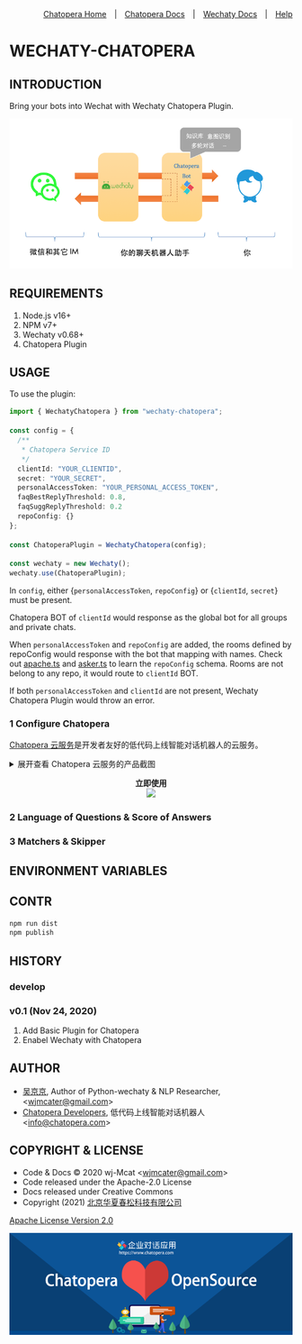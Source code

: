 <div align=right>

[Chatopera Home](https://bot.chatopera.com/)　|　[Chatopera Docs](https://docs.chatopera.com)　|　[Wechaty Docs](https://wechaty.js.org/)　|　[Help](https://github.com/wechaty/wechaty-chatopera/issues)

</div>

# WECHATY-CHATOPERA

## INTRODUCTION

Bring your bots into Wechat with Wechaty Chatopera Plugin.

![img](./docs/assets/1.png)

## REQUIREMENTS

1. Node.js v16+
2. NPM v7+
3. Wechaty v0.68+
4. Chatopera Plugin

## USAGE

To use the plugin:

```ts
import { WechatyChatopera } from "wechaty-chatopera";

const config = {
  /**
   * Chatopera Service ID
   */
  clientId: "YOUR_CLIENTID",
  secret: "YOUR_SECRET",
  personalAccessToken: "YOUR_PERSONAL_ACCESS_TOKEN",
  faqBestReplyThreshold: 0.8,
  faqSuggReplyThreshold: 0.2
  repoConfig: {}
};

const ChatoperaPlugin = WechatyChatopera(config);

const wechaty = new Wechaty();
wechaty.use(ChatoperaPlugin);
```

In `config`, either {`personalAccessToken`, `repoConfig`} or {`clientId`, `secret`} must be present.

Chatopera BOT of `clientId` would response as the global bot for all groups and private chats.

When `personalAccessToken` and `repoConfig` are added, the rooms defined by repoConfig would response with the bot that mapping with names. Check out [apache.ts](https://github.com/kaiyuanshe/osschat/blob/main/src/config-projects/apache.ts) and [asker.ts](https://github.com/wechaty/wechaty-chatopera/blob/0b59ec4dc90787718722c19340c978f33def3762/src/asker.ts#L66) to learn the `repoConfig` schema. Rooms are not belong to any repo, it would route to `clientId` BOT.

If both `personalAccessToken` and `clientId` are not present, Wechaty Chatopera Plugin would throw an error.

### 1 Configure Chatopera

[Chatopera 云服务](https://bot.chatopera.com)是开发者友好的低代码上线智能对话机器人的云服务。

<details>
<summary>展开查看 Chatopera 云服务的产品截图</summary>
<p>

<p align="center">
  <b>自定义词典</b><br>
  <img src="https://static-public.chatopera.com/assets/images/64530072-da92d600-d33e-11e9-8656-01c26caff4f9.png" width="800">
</p>

<p align="center">
  <b>自定义词条</b><br>
  <img src="https://static-public.chatopera.com/assets/images/64530091-e41c3e00-d33e-11e9-9704-c07a2a02b84e.png" width="800">
</p>

<p align="center">
  <b>创建意图</b><br>
  <img src="https://static-public.chatopera.com/assets/images/64530169-12018280-d33f-11e9-93b4-9db881cf4dd5.png" width="800">
</p>

<p align="center">
  <b>添加说法和槽位</b><br>
  <img src="https://static-public.chatopera.com/assets/images/64530187-20e83500-d33f-11e9-87ec-a0241e3dac4d.png" width="800">
</p>

<p align="center">
  <b>训练模型</b><br>
  <img src="https://static-public.chatopera.com/assets/images/64530235-33626e80-d33f-11e9-8d07-fa3ae417fd5d.png" width="800">
</p>

<p align="center">
  <b>测试对话</b><br>
  <img src="https://static-public.chatopera.com/assets/images/64530253-3d846d00-d33f-11e9-81ea-86e6d47020d8.png" width="800">
</p>

<p align="center">
  <b>机器人画像</b><br>
  <img src="https://static-public.chatopera.com/assets/images/64530312-6442a380-d33f-11e9-869c-85fb6a835a97.png" width="800">
</p>

<p align="center">
  <b>系统集成</b><br>
  <img src="https://static-public.chatopera.com/assets/images/64530281-4ecd7980-d33f-11e9-8def-c53251f30138.png" width="800">
</p>

<p align="center">
  <b>聊天历史</b><br>
  <img src="https://static-public.chatopera.com/assets/images/64530295-5856e180-d33f-11e9-94d4-db50481b2d8e.png" width="800">
</p>

</p>
</details>

<p align="center">
  <b>立即使用</b><br>
  <a href="https://bot.chatopera.com" target="_blank">
      <img src="https://static-public.chatopera.com/assets/images/64531083-3199aa80-d341-11e9-86cd-3a3ed860b14b.png" width="800">
  </a>
</p>

### 2 Language of Questions & Score of Answers

### 3 Matchers & Skipper

## ENVIRONMENT VARIABLES

## CONTR

```bash
npm run dist
npm publish
```

## HISTORY

### develop

### v0.1 (Nov 24, 2020)

1. Add Basic Plugin for Chatopera
2. Enabel Wechaty with Chatopera

## AUTHOR

- [吴京京](https://github.com/wj-Mcat), Author of Python-wechaty & NLP Researcher, \<wjmcater@gmail.com\>
- [Chatopera Developers](https://github.com/chatopera), 低代码上线智能对话机器人 \<info@chatopera.com\>

## COPYRIGHT & LICENSE

- Code & Docs © 2020 wj-Mcat \<wjmcater@gmail.com\>
- Code released under the Apache-2.0 License
- Docs released under Creative Commons
- Copyright (2021) <a href="https://www.chatopera.com/" target="_blank">北京华夏春松科技有限公司</a>

[Apache License Version 2.0](./LICENSE)

[![chatoper banner][co-banner-image]][co-url]

[co-banner-image]: ./docs/assets/42383104-da925942-8168-11e8-8195-868d5fcec170.png
[co-url]: https://www.chatopera.com
